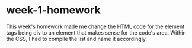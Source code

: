 # week-1-homework

This week's homework made me change the HTML code for the element tags being div to an element that makes sense for the code's area.
Within the CSS, I had to compile the list and name it accordingly.
